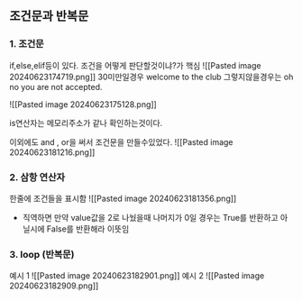 
## 조건문과 반복문 

### 1. 조건문
if,else,elif등이 있다.
조건을 어떻게 판단할것이냐?가 핵심
![[Pasted image 20240623174719.png]]
30미만일경우 welcome to the club
그렇지않을경우는 oh no you are not accepted.

![[Pasted image 20240623175128.png]]

is연산자는 메모리주소가 같나 확인하는것이다. 


이외에도 and , or을 써서 조건문을 만들수있었다.
![[Pasted image 20240623181216.png]]

### 2. 삼항 연산자
한줄에 조건들을 표시함
![[Pasted image 20240623181356.png]]
- 직역하면 만약 value값을 2로 나눴을때 나머지가 0일 경우는 True를 반환하고 아닐시에 False를 반환해라 이뜻임


### 3. loop (반복문)
예시 1
![[Pasted image 20240623182901.png]]
예시 2
![[Pasted image 20240623182909.png]]
